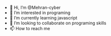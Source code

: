 - 👋 Hi, I’m @Mehran-cyber
- 👀 I’m interested in programing
- 🌱 I’m currently learning javascript
- 💞️ I’m looking to collaborate on programing skills
- 📫 How to reach me  

<!---
Mehran-cyber/Mehran-cyber is a ✨ special ✨ repository because its `README.md` (this file) appears on your GitHub profile.
You can click the Preview link to take a look at your changes.
--->
